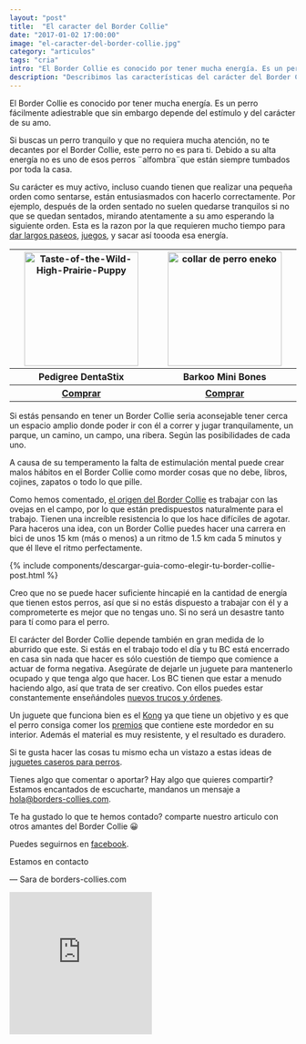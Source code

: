 ```yaml
---
layout: "post"
title:  "El caracter del Border Collie"
date: "2017-01-02 17:00:00"
image: "el-caracter-del-border-collie.jpg"
category: "articulos"
tags: "cria"
intro: "El Border Collie es conocido por tener mucha energía. Es un perro fácilmente adiestrable que sin embargo depende del estímulo y del carácter de su amo..."
description: "Describimos las características del carácter del Border Collie. El Border Collie tiene un carácter singular y es exigente con su dueño"
---
```


El Border Collie es conocido por tener mucha energía. Es un perro fácilmente adiestrable que sin embargo depende del estímulo y del carácter de su amo.

Si buscas un perro tranquilo y que no requiera mucha atención, no te decantes por el Border Collie, este perro no es para ti. Debido a su alta energía no es uno de esos perros ¨alfombra¨que están siempre tumbados por toda la casa.

Su carácter es muy activo,  incluso cuando tienen que realizar una pequeña orden como sentarse, están entusiasmados con hacerlo correctamente. Por ejemplo, después de la orden sentado no suelen quedarse tranquilos si no que se quedan sentados, mirando atentamente a su amo esperando la siguiente orden. Esta es la razon por la que requieren mucho tiempo para [dar largos paseos](http://www.zooplus.es/esearch.htm#q%3DArneses%252C%2520correas%2520y%2520collares%26catl%3D2Perros%3EArneses%2C%20correas%20y%20collares%26cats%3D2Perros%253EArneses%252C%2520correas%2520y%2520collares), [juegos](http://www.zooplus.es/shop/tienda_perros/juguetes_deporte_perros), y sacar así toooda esa energía.

<table class="stack">
  <thead>
    <tr>
      <th width="250" class="text-center"><a href="http://marketing.net.zooplus.es/ts/i3811177/tsc?amc=con.zooplus.268576.280776.9541&smc=280776&rmd=2&trg=http%3A%2F%2Fwww.zooplus.es%2F-326860%2Fshop%2F%252B5PRESAFF%2Ftienda_perros%2Fsnacks_perros%2Fhigiene_dental%2Fpedigree%2F651676"><img src="{{site.url}}/assets/img/productos/Pedigree-DentaStix.jpg" width="200" height="auto" alt="Taste-of-the-Wild-High-Prairie-Puppy"></a></th>
      <th width="250" class="text-center"><a  href="http://marketing.net.zooplus.es/ts/i3811177/tsc?amc=con.zooplus.268576.280776.9541&smc=280776&rmd=2&trg=http%3A%2F%2Fwww.zooplus.es%2F-326860%2Fshop%2F%252B5PRESAFF%2Ftienda_perros%2Fsnacks_perros%2Fsnacks_cachorros"><img src="{{site.url}}/assets/img/productos/barkoo_mini_bones_50__8.jpg" width="200" height="auto" alt="collar de perro eneko"></a></th>
    </tr>
  </thead>
  <tbody>
     <tr>
      <th>Pedigree DentaStix</th>
      <th>Barkoo Mini Bones</th>
     </tr>
     <tr>
      <th><a class="button" href="http://marketing.net.zooplus.es/ts/i3811177/tsc?amc=con.zooplus.268576.280776.9541&smc=280776&rmd=2&trg=http%3A%2F%2Fwww.zooplus.es%2F-326860%2Fshop%2F%252B5PRESAFF%2Ftienda_perros%2Fsnacks_perros%2Fhigiene_dental%2Fpedigree%2F651676">Comprar</a></th>
        <th><a class="button" href="http://marketing.net.zooplus.es/ts/i3811177/tsc?amc=con.zooplus.268576.280776.9541&smc=280776&rmd=2&trg=http%3A%2F%2Fwww.zooplus.es%2F-326860%2Fshop%2F%252B5PRESAFF%2Ftienda_perros%2Fsnacks_perros%2Fsnacks_cachorros">Comprar</a></th>
    </tr>
  </tbody>
</table>

Si estás pensando en tener un Border Collie seria aconsejable tener cerca un espacio amplio donde poder ir con él a correr y jugar tranquilamente, un parque, un camino, un campo, una ribera. Según las posibilidades de cada uno.

A causa de su temperamento la falta de estimulación mental puede crear malos hábitos en el Border Collie como morder cosas que no debe, libros, cojines, zapatos o todo lo que pille.

Como hemos comentado, [el origen del Border Collie](http://www.borders-collies.com/raza-de-perro-border-collie/) es trabajar con las ovejas en el campo, por lo que están predispuestos naturalmente para el trabajo. Tienen una increíble resistencia lo que los hace  difíciles de agotar. Para haceros una idea, con un Border Collie puedes hacer una carrera en bici de  unos 15 km (más o menos) a un ritmo de 1.5 km cada 5 minutos y que él lleve el ritmo perfectamente.

{% include components/descargar-guia-como-elegir-tu-border-collie-post.html %}

Creo que no se puede hacer suficiente hincapié en la cantidad de energía que tienen estos perros, así que si no estás dispuesto a trabajar con él y a comprometerte  es mejor que no tengas uno. Si no será un desastre tanto para tí como para el perro.

El carácter del Border Collie depende también en gran medida de lo aburrido que este. Si estás en el trabajo todo el día y tu BC está encerrado en casa sin nada que hacer es sólo cuestión de tiempo que comience a actuar de forma negativa. Asegúrate de dejarle un juguete para mantenerlo ocupado y que tenga algo que hacer. Los BC tienen que estar a menudo haciendo algo, así que trata de ser creativo.  Con ellos puedes estar constantemente enseñándoles <a href="{{ site.url }}/border-collie-adiestramiento/">nuevos trucos y órdenes</a>.

Un juguete que funciona bien es el [Kong](https://www.amazon.es/Classic-Dog-Toy-Medium-Red/dp/B000AYN7LU/ref=as_li_ss_tl?ie=UTF8&qid=1498466164&sr=8-1&keywords=kong&linkCode=ll1&tag=lasaspirad-21&linkId=bef48763ebe0e7a414dd272ffeca936b) ya que tiene un objetivo y es que el perro consiga comer los [premios](http://www.zooplus.es/esearch.htm#q=premios%20perro) que contiene este mordedor en su interior. Además el material es muy resistente, y el resultado es duradero.

Si te gusta hacer las cosas tu mismo echa un vistazo a estas ideas de <a href="{{ site.url }}/4-juguetes-caseros-para-perros/">juguetes caseros para perros</a>.

Tienes algo que comentar o aportar? Hay algo que quieres compartir? Estamos encantados de escucharte, mandanos un mensaje a hola@borders-collies.com.

Te ha gustado lo que te hemos contado? comparte nuestro articulo con otros amantes del Border Collie 😀

Puedes seguirnos en <a href="https://www.facebook.com/borderscolliescom/">facebook</a>.

Estamos en contacto

— Sara de borders-collies.com

<div class="text-center">
  <iframe src="https://rcm-eu.amazon-adsystem.com/e/cm?o=30&p=22&l=ur1&category=pets&banner=00S1N256W5CYHCQZ5AG2&f=ifr&linkID=66ceab1cc6f0385fe5f60ea8ba5e3fb1&t=bordecolli06-21&tracking_id=bordecolli06-21" width="250" height="250" scrolling="no" border="0" marginwidth="0" style="border:none;" frameborder="0"></iframe>
</div>
